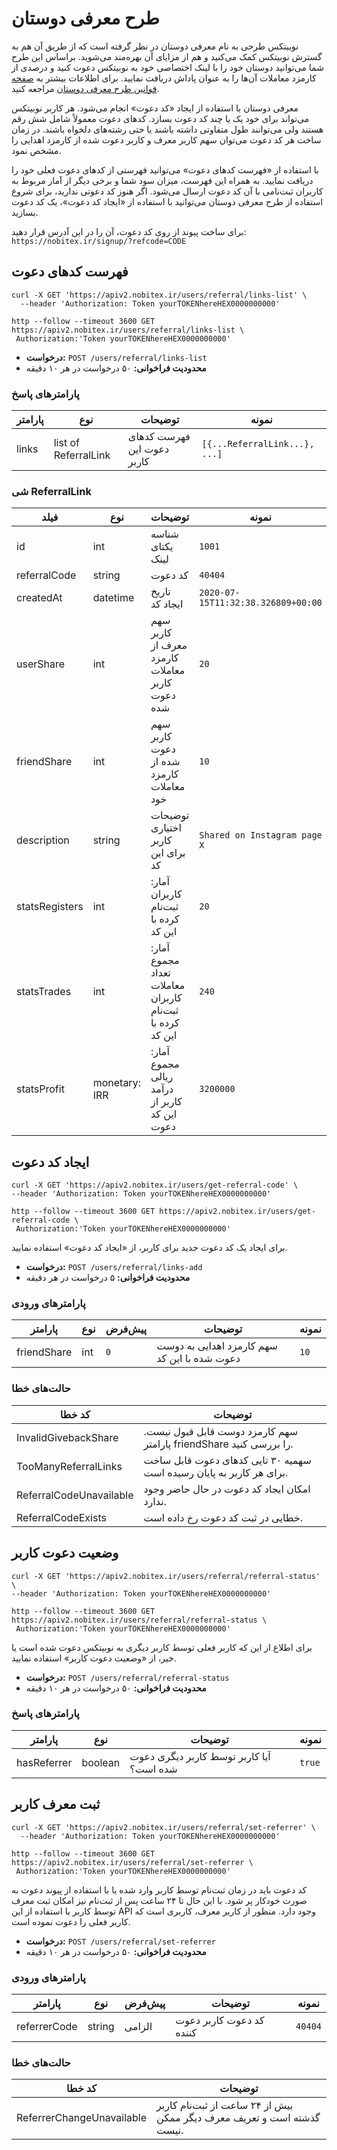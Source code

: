 # طرح معرفی دوستان

نوبیتکس طرحی به نام معرفی دوستان در نظر گرفته است که از طریق آن هم به گسترش نوبیتکس کمک می‌کنید و هم از مزایای آن بهره‌مند می‌شوید. براساس این طرح شما می‌توانید دوستان خود را با لینک اختصاصی خود به نوبیتکس دعوت کنید و درصدی از کارمزد معاملات آن‌ها را به عنوان پاداش دریافت نمایید. برای اطلاعات بیشتر به [صفحه قوانین طرح معرفی دوستان](https://nobitex.ir/policies/referral/) مراجعه کنید.

معرفی دوستان با استفاده از ایجاد «کد دعوت» انجام می‌شود. هر کاربر نوبیتکس می‌تواند برای خود یک یا چند کد دعوت بسازد. کدهای دعوت معمولاً شامل شش رقم هستند ولی می‌توانند طول متفاوتی داشته باشند یا حتی رشته‌های دلخواه باشند. در زمان ساخت هر کد دعوت می‌توان سهم کاربر معرف و کاربر دعوت شده از کارمزد اهدایی را مشخص نمود.

با استفاده از «فهرست کدهای دعوت» می‌توانید فهرستی از کدهای دعوت فعلی خود را دریافت نمایید. به همراه این فهرست، میزان سود شما و برخی دیگر از آمار مربوط به کاربران ثبت‌نامی با آن کد دعوت ارسال می‌شود. اگر هنوز کد دعوتی ندارید، برای شروع استفاده از طرح معرفی دوستان می‌توانید با استفاده از «ایجاد کد دعوت»، یک کد دعوت بسازید.

<aside class="notice">
برای ساخت پیوند از روی کد دعوت، آن را در این آدرس قرار دهید:
<br><code>https://nobitex.ir/signup/?refcode=CODE</code>
</aside>


## فهرست کدهای دعوت

```shell
curl -X GET 'https://apiv2.nobitex.ir/users/referral/links-list' \
  --header 'Authorization: Token yourTOKENhereHEX0000000000'
```

```plaintext
http --follow --timeout 3600 GET https://apiv2.nobitex.ir/users/referral/links-list \
 Authorization:'Token yourTOKENhereHEX0000000000'
```

* **درخواست:** `POST /users/referral/links-list`
* **محدودیت فراخوانی:** ۵۰ درخواست در هر ۱۰ دقیقه

### پارامترهای پاسخ
پارامتر | نوع | توضیحات | نمونه
---- | ---- | ---- | ----
links | list of ReferralLink | فهرست کدهای دعوت این کاربر | `[{...ReferralLink...}, ...]`

### شی ReferralLink
فیلد | نوع | توضیحات | نمونه
---- | ---- | ---- | ----
id | int | شناسه یکتای لینک | `1001`
referralCode | string | کد دعوت | `40404`
createdAt | datetime | تاریخ ایجاد کد | `2020-07-15T11:32:38.326809+00:00`
userShare | int | سهم کاربر معرف از کارمزد معاملات کاربر دعوت شده | `20`
friendShare | int | سهم کاربر دعوت شده از کارمزد معاملات خود | `10`
description | string | توضیحات اختیاری کاربر برای این کد | `Shared on Instagram page X`
statsRegisters | int | آمار: کاربران ثبت‌نام کرده با این کد | `20`
statsTrades | int | آمار: مجموع تعداد معاملات کاربران ثبت‌نام کرده با این کد | `240`
statsProfit | monetary: IRR | آمار: مجموع ریالی درآمد کاربر از این کد دعوت | `3200000`


## ایجاد کد دعوت

```shell
curl -X GET 'https://apiv2.nobitex.ir/users/get-referral-code' \
--header 'Authorization: Token yourTOKENhereHEX0000000000'
```

```plaintext
http --follow --timeout 3600 GET https://apiv2.nobitex.ir/users/get-referral-code \
 Authorization:'Token yourTOKENhereHEX0000000000'
```
برای ایجاد یک کد دعوت جدید برای کاربر، از «ایجاد کد دعوت» استفاده نمایید.

* **درخواست:** `POST /users/referral/links-add`
* **محدودیت فراخوانی:** ۵ درخواست در هر دقیقه

### پارامترهای ورودی
پارامتر | نوع | پیش‌فرض | توضیحات | نمونه
------- | ---- | --------- | --------- | -----
friendShare | int | `0` | سهم کارمزد اهدایی به دوست دعوت شده با این کد | `10`

### حالت‌های خطا
کد خطا | توضیحات
---- | ----
InvalidGivebackShare | سهم کارمزد دوست قابل قبول نیست. پارامتر friendShare را بررسی کنید.
TooManyReferralLinks |  سهمیه ۳۰ تایی کدهای دعوت قابل ساخت برای هر کاربر به پایان رسیده است.
ReferralCodeUnavailable | امکان ایجاد کد دعوت در حال حاضر وجود ندارد.
ReferralCodeExists | خطایی در ثبت کد دعوت رخ داده است.


## وضعیت دعوت کاربر


```shell
curl -X GET 'https://apiv2.nobitex.ir/users/referral/referral-status' \
--header 'Authorization: Token yourTOKENhereHEX0000000000'
```

```plaintext
http --follow --timeout 3600 GET https://apiv2.nobitex.ir/users/referral/referral-status \
 Authorization:'Token yourTOKENhereHEX0000000000'
```

برای اطلاع از این که کاربر فعلی توسط کاربر دیگری به نوبیتکس دعوت شده است یا خیر، از «وضعیت دعوت کاربر» استفاده نمایید.

* **درخواست:** `POST /users/referral/referral-status`
* **محدودیت فراخوانی:** ۵۰ درخواست در هر ۱۰ دقیقه

### پارامترهای پاسخ
پارامتر | نوع | توضیحات | نمونه
---- | ---- | ---- | ----
hasReferrer | boolean | آیا کاربر توسط کاربر دیگری دعوت شده است؟ | `true`


## ثبت معرف کاربر

```shell
curl -X GET 'https://apiv2.nobitex.ir/users/referral/set-referrer' \
  --header 'Authorization: Token yourTOKENhereHEX0000000000'
```

```plaintext
http --follow --timeout 3600 GET https://apiv2.nobitex.ir/users/referral/set-referrer \
 Authorization:'Token yourTOKENhereHEX0000000000'
```

کد دعوت باید در زمان ثبت‌نام توسط کاربر وارد شده یا با استفاده از پیوند دعوت به صورت خودکار پر شود. با این حال تا ۲۴ ساعت
پس از ثبت‌نام نیز امکان ثبت معرف توسط کاربر با استفاده از این API وجود دارد. منظور از کاربر معرف، کاربری است که کاربر فعلی
را دعوت نموده است.

* **درخواست:** `POST /users/referral/set-referrer`
* **محدودیت فراخوانی:** ۵۰ درخواست در هر ۱۰ دقیقه

### پارامترهای ورودی
پارامتر | نوع | پیش‌فرض | توضیحات | نمونه
------- | ---- | --------- | --------- | -----
referrerCode | string | الزامی | کد دعوت کاربر دعوت کننده | `40404`

### حالت‌های خطا
کد خطا | توضیحات
---- | ----
ReferrerChangeUnavailable | بیش از ۲۴ ساعت از ثبت‌نام کاربر گذشته است و تعریف معرف دیگر ممکن نیست.
